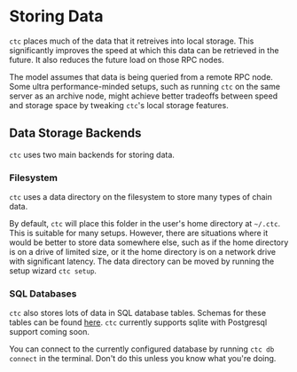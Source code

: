 
# Storing Data

`ctc` places much of the data that it retreives into local storage.  This significantly improves the speed at which this data can be retrieved in the future. It also reduces the future load on those RPC nodes.

The model assumes that data is being queried from a remote RPC node. Some ultra performance-minded setups, such as running `ctc` on the same server as an archive node, might achieve better tradeoffs between speed and storage space by tweaking `ctc`'s local storage features.


## Data Storage Backends

`ctc` uses two main backends for storing data.

### Filesystem

`ctc` uses a data directory on the filesystem to store many types of chain data.

By default, `ctc` will place this folder in the user's home directory at `~/.ctc`. This is suitable for many setups. However, there are situations where it would be better to store data somewhere else, such as if the home directory is on a drive of limited size, or it the home directory is on a network drive with significant latency. The data directory can be moved by running the setup wizard `ctc setup`.


### SQL Databases

`ctc` also stores lots of data in SQL database tables. Schemas for these tables can be found [here](https://github.com/fei-protocol/checkthechain/tree/main/src/ctc/db/db_spec/schemas). `ctc` currently supports sqlite with Postgresql support coming soon.

You can connect to the currently configured database by running `ctc db connect` in the terminal. Don't do this unless you know what you're doing.


